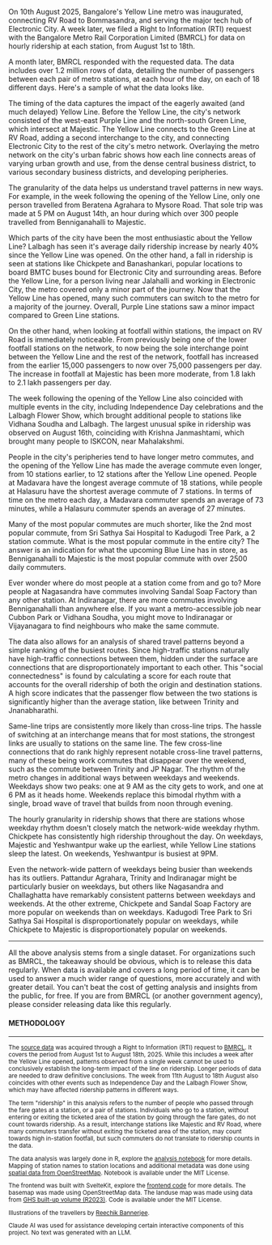 <script>
  import PixelScreen from '$lib/components/pixel-screen.svelte';
  import OneTravelerDemo from '$charts/RidershipScaleComparison.svelte';
  import RidershipSampleTable from '$charts/RidershipDataTable.svelte';
  import DifferenceHourlyRidership from '$charts/HourlyRidershipComparison.svelte';
  import Rankings from '$charts/RoutePopularityRanking.svelte';
  import MetroMap from '$charts/InteractiveMetroMap.svelte';
  // import LanduseMetroMap from '$charts/LandUseHexagonOverlay.svelte';
  import YellowLine from '$charts/LineExpansionImpactAnalysis.svelte';
  import InterchangeFootfall from '$charts/InterchangeFootfall.svelte';
  import TreeMap from '$charts/StationFlowTreemap.svelte';
  import WeekdayWeekendVariation from '$charts/WeekendWeekdayRatio.svelte';
  import StationTooltip from '$lib/components/StationTooltip.svelte';
  import { IsMobile } from '$lib/hooks/is-mobile.svelte.ts';
  import SpikeGraphic from '$charts/EventImpactTimeline.svelte';
  import AverageTripLength from '$charts/TravelTimeComparison.svelte';
  import HourlyRidershipHeatmap from '$charts/Heatmap.svelte';

  import Email from '$charts/RTIApplicationThread.svelte';
  import Network from '$charts/StationNetworkGraph.svelte';
  const isMobile = new IsMobile();
</script>

On 10th August 2025, Bangalore's Yellow Line metro was inaugurated, connecting <StationTooltip station="RV Road">RV Road</StationTooltip> to <StationTooltip station="Bommasandra">Bommasandra</StationTooltip>, and serving the major tech hub of <StationTooltip station="Electronic City">Electronic City</StationTooltip>. A week later, we filed a Right to Information (RTI) request with the Bangalore Metro Rail Corporation Limited (BMRCL) for data on hourly ridership at each station, from August 1st to 18th.

<Email/>

A month later, BMRCL responded with the requested data. The data includes over 1.2 million rows of data, detailing the number of passengers between each pair of metro stations, at each hour of the day, on each of 18 different days. Here's a sample of what the data looks like.

<RidershipSampleTable/>

The timing of the data captures the impact of the eagerly awaited (and much delayed) Yellow Line. Before the Yellow Line, the city's network consisted of the west-east Purple Line and the north-south Green Line, which intersect at <StationTooltip station="Majestic">Majestic</StationTooltip>. The Yellow Line connects to the Green Line at <StationTooltip station="RV Road">RV Road</StationTooltip>, adding a second interchange to the city, and connecting <StationTooltip station="Electronic City">Electronic City</StationTooltip> to the rest of the city's metro network. Overlaying the metro network on the city's urban fabric shows how each line connects areas of varying urban growth and use, from the dense central business district, to various secondary business districts, and developing peripheries.

<div class="md:pb-0 pb-8">
  <MetroMap height={isMobile.current ? 400 : 600}/>
</div>

The granularity of the data helps us understand travel patterns in new ways. For example, in the week following the opening of the Yellow Line, only one person travelled from <StationTooltip station="Beratena Agrahara">Beratena Agrahara</StationTooltip> to <StationTooltip station="Mysore Road">Mysore Road</StationTooltip>. That sole trip was made at 5 PM on August 14th, an hour during which over 300 people travelled from <StationTooltip station="Benniganahalli">Benniganahalli</StationTooltip> to <StationTooltip station="Majestic">Majestic</StationTooltip>.

<OneTravelerDemo/>

Which parts of the city have been the most enthusiastic about the Yellow Line? <StationTooltip station="Lalbagh">Lalbagh</StationTooltip> has seen it's average daily ridership increase by nearly 40% since the Yellow Line was opened. On the other hand, a fall in ridership is seen at stations like <StationTooltip station="Chickpete">Chickpete</StationTooltip> and <StationTooltip station="Banashankari">Banashankari</StationTooltip>, popular locations to board BMTC buses bound for <StationTooltip station="Electronic City">Electronic City</StationTooltip> and surrounding areas. Before the Yellow Line, for a person living near <StationTooltip station="Jalahalli">Jalahalli</StationTooltip> and working in <StationTooltip station="Electronic City">Electronic City</StationTooltip>, the metro covered only a minor part of the journey. Now that the Yellow Line has opened, many such commuters can switch to the metro for a majority of the journey. Overall, Purple Line stations saw a minor impact compared to Green Line stations.

<YellowLine/>

On the other hand, when looking at footfall within stations, the impact on <StationTooltip station="RV Road">RV Road</StationTooltip> is immediately noticeable. From previously being one of the lower footfall stations on the network, to now being the sole interchange point between the Yellow Line and the rest of the network, footfall has increased from the earlier 15,000 passengers to now over 75,000 passengers per day. The increase in footfall at <StationTooltip station="Majestic">Majestic</StationTooltip> has been more moderate, from 1.8 lakh to 2.1 lakh passengers per day.

<InterchangeFootfall/>

The week following the opening of the Yellow Line also coincided with multiple events in the city, including Independence Day celebrations and the Lalbagh Flower Show, which brought additional people to stations like <StationTooltip station="Vidhana Soudha">Vidhana Soudha</StationTooltip> and <StationTooltip station="Lalbagh">Lalbagh</StationTooltip>. The largest unusual spike in ridership was observed on August 16th, coinciding with Krishna Janmashtami, which brought many people to ISKCON, near <StationTooltip station="Mahalakshmi">Mahalakshmi</StationTooltip>.

<SpikeGraphic/>

People in the city's peripheries tend to have longer metro commutes, and the opening of the Yellow Line has made the average commute even longer, from 10 stations earlier, to 12 stations after the Yellow Line opened. People at <StationTooltip station="Madavara">Madavara</StationTooltip> have the longest average commute of 18 stations, while people at <StationTooltip station="Halasuru">Halasuru</StationTooltip> have the shortest average commute of 7 stations. In terms of time on the metro each day, a <StationTooltip station="Madavara">Madavara</StationTooltip> commuter spends an average of 73 minutes, while a <StationTooltip station="Halasuru">Halasuru</StationTooltip> commuter spends an average of 27 minutes.

<AverageTripLength/>

Many of the most popular commutes are much shorter, like the 2nd most popular commute, from <StationTooltip station="Sri Sathya Sai Hospital">Sri Sathya Sai Hospital</StationTooltip> to <StationTooltip station="Kadugodi Tree Park">Kadugodi Tree Park</StationTooltip>, a 2 station commute. What is the most popular commute in the entire city? The answer is an indication for what the upcoming Blue Line has in store, as <StationTooltip station="Benniganahalli">Benniganahalli</StationTooltip> to <StationTooltip station="Majestic">Majestic</StationTooltip> is the most popular commute with over 2500 daily commuters.

<Rankings/>

Ever wonder where do most people at a station come from and go to? More people at <StationTooltip station="Nagasandra">Nagasandra</StationTooltip> have commutes involving <StationTooltip station="Sandal Soap Factory">Sandal Soap Factory</StationTooltip> than any other station. At <StationTooltip station="Indiranagar">Indiranagar</StationTooltip>, there are more commutes involving <StationTooltip station="Benniganahalli">Benniganahalli</StationTooltip> than anywhere else. If you want a metro-accessible job near <StationTooltip station="Cubbon Park">Cubbon Park</StationTooltip> or <StationTooltip station="Vidhana Soudha">Vidhana Soudha</StationTooltip>, you might move to <StationTooltip station="Indiranagar">Indiranagar</StationTooltip> or <StationTooltip station="Vijayanagara">Vijayanagara</StationTooltip> to find neighbours who make the same commute.

<TreeMap />

The data also allows for an analysis of shared travel patterns beyond a simple ranking of the busiest routes. Since high-traffic stations naturally have high-traffic connections between them, hidden under the surface are connections that are disproportionately important to each other. This "social connectedness" is found by calculating a score for each route that accounts for the overall ridership of both the origin and destination stations. A high score indicates that the passenger flow between the two stations is significantly higher than the average station, like between <StationTooltip station="Trinity">Trinity</StationTooltip> and <StationTooltip station="Jnanabharathi">Jnanabharathi</StationTooltip>.

<Network/>

Same-line trips are consistently more likely than cross-line trips. The hassle of switching at an interchange means that for most stations, the strongest links are usually to stations on the same line. The few cross-line connections that do rank highly represent notable cross-line travel patterns, many of these being work commutes that disappear over the weekend, such as the commute between <StationTooltip station="Trinity">Trinity</StationTooltip> and <StationTooltip station="JP Nagar">JP Nagar</StationTooltip>. The rhythm of the metro changes in additional ways between weekdays and weekends. Weekdays show two peaks: one at 9 AM as the city gets to work, and one at 6 PM as it heads home. Weekends replace this bimodal rhythm with a single, broad wave of travel that builds from noon through evening.

<DifferenceHourlyRidership/>

The hourly granularity in ridership shows that there are stations whose weekday rhythm doesn't closely match the network-wide weekday rhythm. <StationTooltip station="Chickpete">Chickpete</StationTooltip> has consistently high ridership throughout the day. On weekdays, <StationTooltip station="Majestic">Majestic</StationTooltip> and <StationTooltip station="Yeshwantpur">Yeshwantpur</StationTooltip> wake up the earliest, while Yellow Line stations sleep the latest. On weekends, <StationTooltip station="Yeshwantpur">Yeshwantpur</StationTooltip> is busiest at 9PM.

<HourlyRidershipHeatmap/>

Even the network-wide pattern of weekdays being busier than weekends has its outliers. <StationTooltip station="Pattandur Agrahara">Pattandur Agrahara</StationTooltip>, <StationTooltip station="Trinity">Trinity</StationTooltip> and <StationTooltip station="Indiranagar">Indiranagar</StationTooltip> might be particularly busier on weekdays, but others like <StationTooltip station="Nagasandra">Nagasandra</StationTooltip> and <StationTooltip station="Challaghatta">Challaghatta</StationTooltip> have remarkably consistent patterns between weekdays and weekends. At the other extreme, <StationTooltip station="Chickpete">Chickpete</StationTooltip> and <StationTooltip station="Sandal Soap Factory">Sandal Soap Factory</StationTooltip> are more popular on weekends than on weekdays. <StationTooltip station="Kadugodi Tree Park">Kadugodi Tree Park</StationTooltip> to <StationTooltip station="Sri Sathya Sai Hospital">Sri Sathya Sai Hospital</StationTooltip> is disproportionately popular on weekdays, while <StationTooltip station="Chickpete">Chickpete</StationTooltip> to <StationTooltip station="Majestic">Majestic</StationTooltip> is disproportionately popular on weekends.

<WeekdayWeekendVariation/>

<hr class="w-full !my-12 !border-b !border-netural-300 p-0">

All the above analysis stems from a single dataset. For organizations such as BMRCL, the takeaway should be obvious, which is to release this data regularly. When data is available and covers a long period of time, it can be used to answer a much wider range of questions, more accurately and with greater detail. You can't beat the cost of getting analysis and insights from the public, for free. If you are from BMRCL (or another government agency), please consider releasing data like this regularly.

<h4 class="font-bold pt-8 !m-0">METHODOLOGY</h4>
<hr class="w-full !mt-2 !mb-4 !border-b !border-black p-0">
<small>

The [source data](https://github.com/Vonter/bmrcl-ridership-hourly) was acquired through a Right to Information (RTI) request to [BMRCL](https://english.bmrc.co.in/). It covers the period from August 1st to August 18th, 2025. While this includes a week after the Yellow Line opened, patterns observed from a single week cannot be used to conclusively establish the long-term impact of the line on ridership. Longer periods of data are needed to draw definitive conclusions. The week from 11th August to 18th August also coincides with other events such as Independence Day and the Lalbagh Flower Show, which may have affected ridership patterns in different ways.

The term "ridership" in this analysis refers to the number of people who passed through the fare gates at a station, or a pair of stations. Individuals who go to a station, without entering or exiting the ticketed area of the station by going through the fare gates, do not count towards ridership. As a result, interchange stations like Majestic and RV Road, where many commuters transfer without exiting the ticketed area of the station, may count towards high in-station footfall, but such commuters do not translate to ridership counts in the data.

The data analysis was largely done in R, explore the [analysis notebook](https://diagramchasing.fun/2025/how-bangalore-uses-the-metro/analysis) for more details. Mapping of station names to station locations and additional metadata was done using [spatial data from OpenStreetMap](https://www.openstreetmap.org/relation/13994894#map=11/12.9885/77.5024). Notebook is available under the MIT License.

The frontend was built with SvelteKit, explore the [frontend code](https://github.com/diagram-chasing/blr-metro-ridership/tree/main/src) for more details. The basemap was made using OpenStreetMap data. The landuse map was made using data from [GHS built-up volume (R2023)](https://human-settlement.emergency.copernicus.eu/download.php?ds=builtV). Code is available under the MIT License.

Illustrations of the travellers by [Reechik Bannerjee](https://reechik.com).

Claude AI was used for assistance developing certain interactive components of this project. No text was generated with an LLM.

</small>

<!-- <CrowdDemo /> -->

<PixelScreen/>
